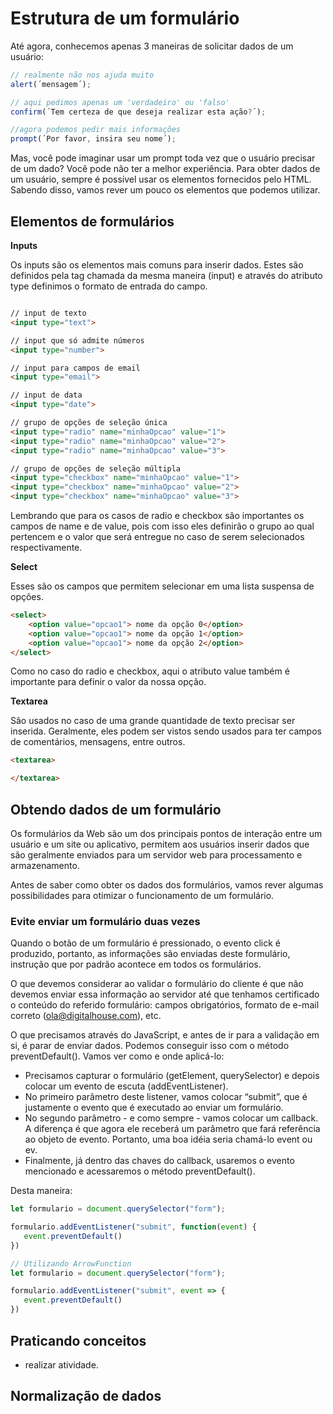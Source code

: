 # Estrutura de um formulário

Até agora, conhecemos apenas 3 maneiras de solicitar dados de um usuário:

~~~javascript
// realmente não nos ajuda muito 
alert(´mensagem´);

// aqui pedimos apenas um 'verdadeiro' ou 'falso'
confirm(´Tem certeza de que deseja realizar esta ação?´);

//agora podemos pedir mais informações
prompt(´Por favor, insira seu nome´);
~~~

Mas, você pode imaginar usar um prompt toda vez que o usuário precisar de um dado? Você pode não ter a melhor experiência. Para obter dados de um usuário, sempre é possível usar os elementos fornecidos pelo HTML. Sabendo disso, vamos rever um pouco os elementos que podemos utilizar.

## Elementos de formulários

**Inputs** 

Os inputs são os elementos mais comuns para inserir dados. Estes são definidos pela tag chamada da mesma maneira (input) e através do atributo type definimos o formato de entrada do campo.

~~~html

// input de texto
<input type="text">

// input que só admite números
<input type="number">

// input para campos de email
<input type="email">

// input de data
<input type="date">

// grupo de opções de seleção única
<input type="radio" name="minhaOpcao" value="1">
<input type="radio" name="minhaOpcao" value="2">
<input type="radio" name="minhaOpcao" value="3">

// grupo de opções de seleção múltipla
<input type="checkbox" name="minhaOpcao" value="1">
<input type="checkbox" name="minhaOpcao" value="2">
<input type="checkbox" name="minhaOpcao" value="3">
~~~

Lembrando que para os casos de radio e checkbox são importantes os campos de name e de value, pois com isso eles definirão o grupo ao qual pertencem e o valor que será entregue no caso de serem selecionados respectivamente.


**Select**

Esses são os campos que permitem selecionar em uma lista suspensa de opções.

~~~html
<select>
	<option value="opcao1"> nome da opção 0</option>
	<option value="opcao1"> nome da opção 1</option>
	<option value="opcao1"> nome da opção 2</option>
</select>
~~~

Como no caso do radio e checkbox, aqui o atributo value também é importante para definir o valor da nossa opção.

**Textarea**

São usados ​​​​no caso de uma grande quantidade de texto precisar ser inserida. Geralmente, eles podem ser vistos sendo usados ​​para ter campos de comentários, mensagens, entre outros.

~~~html
<textarea> 

</textarea>
~~~

## Obtendo  dados de um formulário

Os formulários da Web são um dos principais pontos de interação entre um usuário e um site ou aplicativo, permitem aos usuários inserir dados que são geralmente enviados para um servidor web para processamento e armazenamento.

Antes de saber como obter os dados dos formulários, vamos rever algumas possibilidades para otimizar o funcionamento de um formulário.

### Evite enviar um formulário duas vezes

Quando o botão de um formulário é pressionado, o evento click é produzido, portanto, as informações são enviadas deste formulário, instrução que por padrão acontece em todos os formulários.

O que devemos considerar ao validar o formulário do cliente é que não devemos enviar essa informação ao servidor até que tenhamos certificado o conteúdo do referido formulário: campos obrigatórios, formato de e-mail correto (ola@digitalhouse.com), etc.

O que precisamos através do JavaScript, e antes de ir para a validação em si, é parar de enviar dados. Podemos conseguir isso com o método preventDefault(). Vamos ver como e onde aplicá-lo:

- Precisamos capturar o formulário (getElement, querySelector) e depois colocar um evento de escuta (addEventListener).
- No primeiro parâmetro deste listener, vamos colocar “submit”, que é justamente o evento que é executado ao enviar um formulário.
- No segundo parâmetro - e como sempre - vamos colocar um callback. A diferença é que agora ele receberá um parâmetro que fará referência ao objeto de evento. Portanto, uma boa idéia seria chamá-lo event ou ev.
- Finalmente, já dentro das chaves do callback, usaremos o evento mencionado e acessaremos o método preventDefault().

Desta maneira:

~~~javascript
let formulario = document.querySelector("form");

formulario.addEventListener("submit", function(event) {
   event.preventDefault()
})

// Utilizando ArrowFunction
let formulario = document.querySelector("form");

formulario.addEventListener("submit", event => {
   event.preventDefault()
})
~~~


## Praticando conceitos

- realizar atividade.

## Normalização de dados

